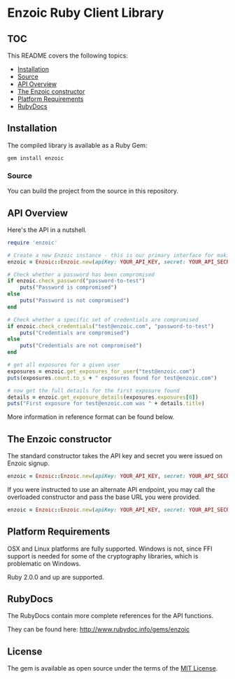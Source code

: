 # Enzoic Ruby Client Library


## TOC

This README covers the following topics:

- [Installation](#installation)
- [Source](#source)
- [API Overview](#api-overview)
- [The Enzoic constructor](#the-enzoic-constructor)
- [Platform Requirements](#platform-requirements)
- [RubyDocs](#rubydocs)

## Installation

The compiled library is available as a Ruby Gem:

```shell
gem install enzoic
```

### Source

You can build the project from the source in this repository.

## API Overview

Here's the API in a nutshell.

```ruby
require 'enzoic'

# Create a new Enzoic instance - this is our primary interface for making API calls
enzoic = Enzoic::Enzoic.new(apiKey: YOUR_API_KEY, secret: YOUR_API_SECRET)

# Check whether a password has been compromised
if enzoic.check_password("password-to-test")
    puts("Password is compromised")
else
    puts("Password is not compromised")
end

# Check whether a specific set of credentials are compromised
if enzoic.check_credentials("test@enzoic.com", "password-to-test")
    puts("Credentials are compromised")
else
    puts("Credentials are not compromised")
end

# get all exposures for a given user
exposures = enzoic.get_exposures_for_user("test@enzoic.com")
puts(exposures.count.to_s + " exposures found for test@enzoic.com")

# now get the full details for the first exposure found
details = enzoic.get_exposure_details(exposures.exposures[0])
puts("First exposure for test@enzoic.com was " + details.title)
```

More information in reference format can be found below.

## The Enzoic constructor

The standard constructor takes the API key and secret you were issued on Enzoic signup.

```ruby
enzoic = Enzoic::Enzoic.new(apiKey: YOUR_API_KEY, secret: YOUR_API_SECRET)
```

If you were instructed to use an alternate API endpoint, you may call the overloaded constructor and pass the base URL you were provided.

```ruby
enzoic = Enzoic::Enzoic.new(apiKey: YOUR_API_KEY, secret: YOUR_API_SECRET, baseURL: "https://api-alt.enzoic.com/v1")
```

## Platform Requirements

OSX and Linux platforms are fully supported.  Windows is not, since FFI support is needed for some of the cryptography libraries, which is problematic on Windows.

Ruby 2.0.0 and up are supported.

## RubyDocs

The RubyDocs contain more complete references for the API functions.  

They can be found here: <http://www.rubydoc.info/gems/enzoic>

## License

The gem is available as open source under the terms of the [MIT License](http://opensource.org/licenses/MIT).
